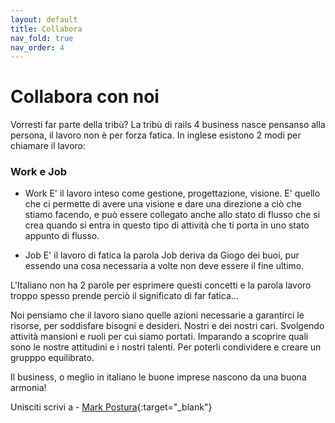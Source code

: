 ```yaml
---
layout: default
title: Collabora
nav_fold: true 
nav_order: 4
---
```


# Collabora con noi

Vorresti far parte della tribù? La tribù di rails 4 business nasce pensanso alla persona, il lavoro non è per forza fatica. 
In inglese esistono 2 modi per chiamare il lavoro:

### Work e Job

- Work 
E' il lavoro inteso come gestione, progettazione, visione. E' quello che ci permette di avere una visione e dare una direzione a ciò che stiamo facendo, e può essere collegato anche allo stato di flusso che si crea quando si entra in questo tipo di attività che ti porta in uno stato appunto di flusso.

- Job 
E' il lavoro di fatica la parola Job deriva da Giogo dei buoi, pur essendo una cosa necessaria a volte non deve essere il fine ultimo.

L'Italiano non ha 2 parole per esprimere questi concetti e la parola lavoro troppo spesso prende perciò il significato di far fatica... 

Noi pensiamo che il lavoro siano quelle azioni necessarie a garantirci le risorse, per soddisfare bisogni e desideri. Nostri e dei nostri cari.
Svolgendo attività mansioni e ruoli per cui siamo portati. 
Imparando a scoprire quali sono le nostre attitudini e i nostri talenti.
Per poterli condividere e creare un grupppo equilibrato.

Il business, o meglio in italiano le buone imprese nascono da una buona armonia!


Unisciti scrivi a - [Mark Postura](https://www.instagram.com/markpostura){:target="_blank"} 